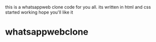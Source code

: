 this is a whatsappweb clone code for you all.
its written in html and css 
started working 
hope you'll like it
# whatsappwebclone
